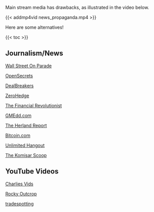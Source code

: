 Main stream media has drawbacks, as illustrated in the video below.

{{< addmp4vid news_propaganda.mp4 >}}

Here are some alternatives!

{{< toc >}}

## Journalism/News
[Wall Street On Parade](https://wallstreetonparade.com/)

[OpenSecrets](https://www.opensecrets.org/)

[DealBreakers](https://dealbreaker.com/)

[ZeroHedge](https://www.zerohedge.com/)

[The Financial Revolutionist](https://thefr.com/)

[GMEdd.com](https://gmedd.com/)

[The Herland Report](https://hannenabintuherland.com/)

[Bitcoin.com](https://news.bitcoin.com/)

[Unlimited Hangout](https://unlimitedhangout.com/)

[The Komisar Scoop](https://www.thekomisarscoop.com/)

## YouTube Videos
[Charlies Vids](https://www.youtube.com/channel/UCIDaSv47u-Y8uXfbkmEGaxw)

[Rocky Outcrop](https://www.youtube.com/rockyoutcrop)

[tradespotting](https://www.youtube.com/tradespotting)
